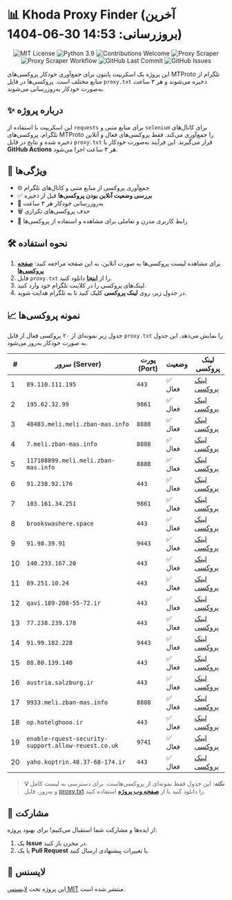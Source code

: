 # 📊 Khoda Proxy Finder (آخرین بروزرسانی: 14:53 30-06-1404)

<p align="center">
  <img src="https://img.shields.io/badge/license-MIT-blue.svg" alt="MIT License" />
  <img src="https://img.shields.io/badge/python-3.9-blue" alt="Python 3.9" />
  <img src="https://img.shields.io/badge/contributions-welcome-brightgreen.svg?style=flat" alt="Contributions Welcome" />
  <img src="https://img.shields.io/badge/Proxy%20Scraper-Running-green" alt="Proxy Scraper" />
  <img src="https://github.com/inicarus/khoda/actions/workflows/main.yml/badge.svg" alt="Proxy Scraper Workflow" />
  <img src="https://img.shields.io/github/last-commit/inicarus/khoda" alt="GitHub Last Commit" />
  <img src="https://img.shields.io/github/issues/inicarus/khoda" alt="GitHub Issues" />
</p>

این پروژه یک اسکریپت پایتون برای جمع‌آوری خودکار پروکسی‌های MTProto تلگرام از منابع مختلف است. پروکسی‌ها در فایل `proxy.txt` ذخیره می‌شوند و هر ۳ ساعت به‌صورت خودکار به‌روزرسانی می‌شوند.

## ✨ درباره پروژه

این اسکریپت با استفاده از `requests` برای منابع متنی و `selenium` برای کانال‌های تلگرام، پروکسی‌های MTProto را جمع‌آوری می‌کند. فقط پروکسی‌های فعال و آنلاین ذخیره شده و نتایج در فایل `proxy.txt` قرار می‌گیرند. این فرآیند به‌صورت خودکار با **GitHub Actions** هر ۳ ساعت اجرا می‌شود.

## 🚀 ویژگی‌ها
- 🌐 جمع‌آوری پروکسی از منابع متنی و کانال‌های تلگرام
- ✅ **بررسی وضعیت آنلاین بودن پروکسی‌ها** قبل از ذخیره
- 🔄 به‌روزرسانی خودکار هر ۳ ساعت
- 🗑 حذف پروکسی‌های تکراری
- 📱 رابط کاربری مدرن و تعاملی برای مشاهده و استفاده از پروکسی‌ها

## 🛠 نحوه استفاده
1. برای مشاهده لیست پروکسی‌ها به صورت آنلاین، به این صفحه مراجعه کنید: **[صفحه پروکسی‌ها](https://inicarus.github.io/khoda/)**
2. فایل `proxy.txt` را از **[اینجا](proxy.txt)** دانلود کنید.
3. لینک‌های پروکسی را در کلاینت تلگرام خود وارد کنید.
4. در جدول زیر، روی **لینک پروکسی** کلیک کنید تا به تلگرام هدایت شوید.

## 📈 نمونه پروکسی‌ها
جدول زیر نمونه‌ای از ۲۰ پروکسی فعال از فایل `proxy.txt` را نمایش می‌دهد. این جدول به صورت خودکار به‌روز می‌شود.

| # | سرور (Server) | پورت (Port) | وضعیت | لینک پروکسی |
|---|---|---|---|---|
| 1 | `89.110.111.195` | `443` | ✅ فعال | [لینک پروکسی](https://t.me/proxy?server=89.110.111.195&port=443&secret=eed77db43ee3721f0fcb40a4ff63b5cd276D656469612E737465616D706F77657265642E636F6D) |
| 2 | `195.62.32.99` | `9861` | ✅ فعال | [لینک پروکسی](https://t.me/proxy?server=195.62.32.99&port=9861&secret=eeNEgYdJvXrFGRMCIMJdCQtY2RueWVrdGFuZXQuY29tZmFyYWthdi5jb212YW4ubmFqdmEuY29tAAAAAAAAAAAAAAAAAAAAAAAAAAAAAAAA) |
| 3 | `48483.meli.meli.zban-mas.info` | `8888` | ✅ فعال | [لینک پروکسی](https://t.me/proxy?server=48483.meli.meli.zban-mas.info&port=8888&secret=7gAA8A8Pd1VV____9QBuLmltZWRpYS5zdGVhbXBvd2VyZWQuY29t) |
| 4 | `7.meli.zban-mas.info` | `8888` | ✅ فعال | [لینک پروکسی](https://t.me/proxy?server=7.meli.zban-mas.info&port=8888&secret=7gAA8A8Pd1VV____9QBuLmltZWRpYS5zdGVhbXBvd2VyZWQuY29t) |
| 5 | `117108899.meli.meli.zban-mas.info` | `8888` | ✅ فعال | [لینک پروکسی](https://t.me/proxy?server=117108899.meli.meli.zban-mas.info&port=8888&secret=7gAA8A8Pd1VV____9QBuLmltZWRpYS5zdGVhbXBvd2VyZWQuY29t) |
| 6 | `91.238.92.176` | `443` | ✅ فعال | [لینک پروکسی](https://t.me/proxy?server=91.238.92.176&port=443&secret=7otdyWf9v23L9-j4vrzGtv5OemY0WUxtZGg0T3NCcDUwNUFBMDUwMDEwMjAzMDQwNTA2MDcwODA5Li11cGRhdGUxLmFuZHJvaWQuZ29vZ2xlLnN5bmMuaW1hZ2UudG5hYmlzaWJpemlwLmly) |
| 7 | `103.161.34.251` | `9861` | ✅ فعال | [لینک پروکسی](https://t.me/proxy?server=103.161.34.251&port=9861&secret=eeNEgYdJvXrFGRMCIMJdCQtY2RueWVrdGFuZXQuY29tZmFyYWthdi5jb212YW4ubmFqdmEuY29tAAAAAAAAAAAAAAAAAAAAAAAAAAAAAAAA) |
| 8 | `brookswashere.space` | `443` | ✅ فعال | [لینک پروکسی](https://t.me/proxy?server=brookswashere.space&port=443&secret=10dadd1e7c27a20098abb5bf53ca26a8) |
| 9 | `91.98.39.91` | `9443` | ✅ فعال | [لینک پروکسی](https://t.me/proxy?server=91.98.39.91&port=9443&secret=eeNEgYdJvXrFGRMCIMJdCQtY2RueWVrdGFuZXQuY29tZmFyYWthdi5jb212YW4ubmFqdmEuY29tAAAAAAAAAAAAAAAAAAAAAAAAAAAAAAAA) |
| 10 | `140.233.167.20` | `443` | ✅ فعال | [لینک پروکسی](https://t.me/proxy?server=140.233.167.20&port=443&secret=eeNEgYdJvXrFGRMCIMJdCQRueWVrdGFuZXQuY29tZmFyYWthdi5jb212YW4ubmFqdmEuY29tAAAAAAAAAAAAAAAAAAAAAAAAAAAAAAAAAAAAAAAAAAAAAAAAAAAAAAAAAAAAAAAAAAAAAAAAAAAAAAAAAAAAAAAAAAAAAAAAAAAAAAA) |
| 11 | `89.251.10.24` | `443` | ✅ فعال | [لینک پروکسی](https://t.me/proxy?server=89.251.10.24&port=443&secret=ee151151151151151151151151151151156d656469612e737465616d706f77657265642e636f6d) |
| 12 | `qavi.189-208-55-72.ir` | `443` | ✅ فعال | [لینک پروکسی](https://t.me/proxy?server=qavi.189-208-55-72.ir&port=443&secret=7td9tD7jch8Py0Ck_2O1zSdtZWRpYS5zdGVhbXBvd2VyZWQuY29t) |
| 13 | `77.238.239.178` | `443` | ✅ فعال | [لینک پروکسی](https://t.me/proxy?server=77.238.239.178&port=443&secret=eed77db43ee3721f0fcb40a4ff63b5cd276D656469612E737465616D706F77657265642E636F6D) |
| 14 | `91.99.182.228` | `9443` | ✅ فعال | [لینک پروکسی](https://t.me/proxy?server=91.99.182.228&port=9443&secret=eeNEgYdJvXrFGRMCIMJdCQtY2RueWVrdGFuZXQuY29tZmFyYWthdi5jb212YW4ubmFqdmEuY29tAAAAAAAAAAAAAAAAAAAAAAAAAAAAAAAA) |
| 15 | `88.80.139.140` | `443` | ✅ فعال | [لینک پروکسی](https://t.me/proxy?server=88.80.139.140&port=443&secret=7777772e6e69632e69727w) |
| 16 | `austria.salzburg.ir` | `443` | ✅ فعال | [لینک پروکسی](https://t.me/proxy?server=austria.salzburg.ir&port=443&secret=ee0000f00f0f775555fffffff5006e2e696D656469612E737465616D706F77657265642E636F6D) |
| 17 | `9933.meli.zban-mas.info` | `8888` | ✅ فعال | [لینک پروکسی](https://t.me/proxy?server=9933.meli.zban-mas.info&port=8888&secret=7gAA8A8Pd1VV____9QBuLmltZWRpYS5zdGVhbXBvd2VyZWQuY29t) |
| 18 | `op.hotelghooo.ir` | `443` | ✅ فعال | [لینک پروکسی](https://t.me/proxy?server=op.hotelghooo.ir&port=443&secret=ee000000000000000000000000000000007777772e4869646550726f78692e696f) |
| 19 | `enable-rquest-security-support.allow-reuest.co.uk` | `9741` | ✅ فعال | [لینک پروکسی](https://t.me/proxy?server=enable-rquest-security-support.allow-reuest.co.uk&port=9741&secret=ee0000f00f0f775555fffffff5006e2e696d656469612e737465616d706f77657265642e636f6d) |
| 20 | `yaho.koptrin.48.37-68-174.ir` | `443` | ✅ فعال | [لینک پروکسی](https://t.me/proxy?server=yaho.koptrin.48.37-68-174.ir&port=443&secret=7gAA8A8Pd1VV____9QBuLmltZWRpYS5zdGVhbXBvd2VyZWQuY29t) |

> **💡 نکته**: این جدول فقط نمونه‌ای از پروکسی‌هاست. برای دسترسی به لیست کامل و به‌روز، فایل [proxy.txt](proxy.txt) را دانلود کنید یا از **[صفحه وب پروژه](https://inicarus.github.io/khoda/)** استفاده کنید.

## 🤝 مشارکت
از ایده‌ها و مشارکت شما استقبال می‌کنیم! برای بهبود پروژه:
1. یک **Issue** در مخزن باز کنید.
2. یا یک **Pull Request** با تغییرات پیشنهادی ارسال کنید.

## 📜 لایسنس
این پروژه تحت [لایسنس MIT](LISENSE) منتشر شده است.
